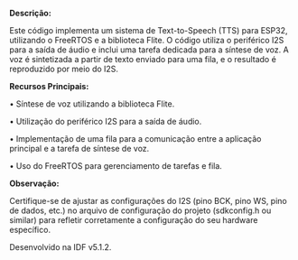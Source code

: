 **Descrição:**

Este código implementa um sistema de Text-to-Speech (TTS) para ESP32, utilizando o FreeRTOS e a biblioteca Flite. 
O código utiliza o periférico I2S para a saída de áudio e inclui uma tarefa dedicada para a síntese de voz. 
A voz é sintetizada a partir de texto enviado para uma fila, e o resultado é reproduzido por meio do I2S.

**Recursos Principais:**

•	Síntese de voz utilizando a biblioteca Flite.

•	Utilização do periférico I2S para a saída de áudio.

•	Implementação de uma fila para a comunicação entre a aplicação principal e a tarefa de síntese de voz.

•	Uso do FreeRTOS para gerenciamento de tarefas e fila.

**Observação:**

Certifique-se de ajustar as configurações do I2S (pino BCK, pino WS, pino de dados, etc.) no arquivo de configuração do projeto (sdkconfig.h ou similar) para refletir corretamente a configuração do seu hardware específico.

Desenvolvido na IDF v5.1.2.
